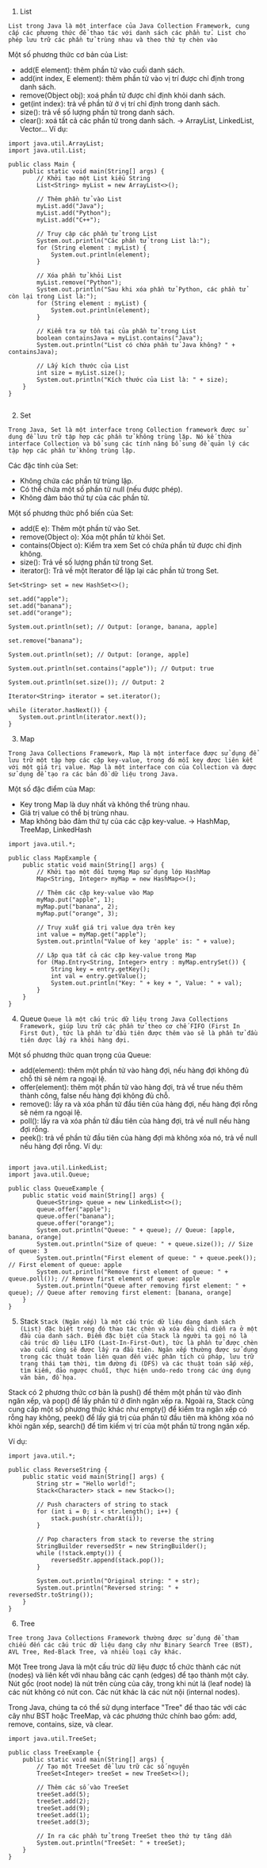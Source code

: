 1. List

`List trong Java là một interface của Java Collection Framework, cung cấp các phương thức để thao tác với danh sách các phần tử. List cho phép lưu trữ các phần tử trùng nhau và theo thứ tự chèn vào`

Một số phương thức cơ bản của List:

- add(E element): thêm phần tử vào cuối danh sách.
- add(int index, E element): thêm phần tử vào vị trí được chỉ định trong danh sách.
- remove(Object obj): xoá phần tử được chỉ định khỏi danh sách.
- get(int index): trả về phần tử ở vị trí chỉ định trong danh sách.
- size(): trả về số lượng phần tử trong danh sách.
- clear(): xoá tất cả các phần tử trong danh sách.
-> ArrayList, LinkedList, Vector...
Ví dụ:
```
import java.util.ArrayList;
import java.util.List;

public class Main {
    public static void main(String[] args) {
        // Khởi tạo một List kiểu String
        List<String> myList = new ArrayList<>();

        // Thêm phần tử vào List
        myList.add("Java");
        myList.add("Python");
        myList.add("C++");

        // Truy cập các phần tử trong List
        System.out.println("Các phần tử trong List là:");
        for (String element : myList) {
            System.out.println(element);
        }

        // Xóa phần tử khỏi List
        myList.remove("Python");
        System.out.println("Sau khi xóa phần tử Python, các phần tử còn lại trong List là:");
        for (String element : myList) {
            System.out.println(element);
        }

        // Kiểm tra sự tồn tại của phần tử trong List
        boolean containsJava = myList.contains("Java");
        System.out.println("List có chứa phần tử Java không? " + containsJava);

        // Lấy kích thước của List
        int size = myList.size();
        System.out.println("Kích thước của List là: " + size);
    }
}


```

2. Set

`Trong Java, Set là một interface trong Collection framework được sử dụng để lưu trữ tập hợp các phần tử không trùng lặp. Nó kế thừa interface Collection và bổ sung các tính năng bổ sung để quản lý các tập hợp các phần tử không trùng lặp.`

Các đặc tính của Set:

- Không chứa các phần tử trùng lặp.
- Có thể chứa một số phần tử null (nếu được phép).
- Không đảm bảo thứ tự của các phần tử.

Một số phương thức phổ biến của Set:

- add(E e): Thêm một phần tử vào Set.
- remove(Object o): Xóa một phần tử khỏi Set.
- contains(Object o): Kiểm tra xem Set có chứa phần tử được chỉ định không.
- size(): Trả về số lượng phần tử trong Set.
- iterator(): Trả về một Iterator để lặp lại các phần tử trong Set.


```
Set<String> set = new HashSet<>();

set.add("apple");
set.add("banana");
set.add("orange");

System.out.println(set); // Output: [orange, banana, apple]

set.remove("banana");

System.out.println(set); // Output: [orange, apple]

System.out.println(set.contains("apple")); // Output: true

System.out.println(set.size()); // Output: 2

Iterator<String> iterator = set.iterator();

while (iterator.hasNext()) {
   System.out.println(iterator.next());
}

```

3. Map

`Trong Java Collections Framework, Map là một interface được sử dụng để lưu trữ một tập hợp các cặp key-value, trong đó mỗi key được liên kết với một giá trị value. Map là một interface con của Collection và được sử dụng để tạo ra các bản đồ dữ liệu trong Java.`

Một số đặc điểm của Map:

- Key trong Map là duy nhất và không thể trùng nhau.
- Giá trị value có thể bị trùng nhau.
- Map không bảo đảm thứ tự của các cặp key-value.
-> HashMap, TreeMap, LinkedHash

```
import java.util.*;

public class MapExample {
    public static void main(String[] args) {
        // Khởi tạo một đối tượng Map sử dụng lớp HashMap
        Map<String, Integer> myMap = new HashMap<>();
        
        // Thêm các cặp key-value vào Map
        myMap.put("apple", 1);
        myMap.put("banana", 2);
        myMap.put("orange", 3);
        
        // Truy xuất giá trị value dựa trên key
        int value = myMap.get("apple");
        System.out.println("Value of key 'apple' is: " + value);
        
        // Lặp qua tất cả các cặp key-value trong Map
        for (Map.Entry<String, Integer> entry : myMap.entrySet()) {
            String key = entry.getKey();
            int val = entry.getValue();
            System.out.println("Key: " + key + ", Value: " + val);
        }
    }
}

```

4. Queue
`Queue là một cấu trúc dữ liệu trong Java Collections Framework, giúp lưu trữ các phần tử theo cơ chế FIFO (First In First Out), tức là phần tử đầu tiên được thêm vào sẽ là phần tử đầu tiên được lấy ra khỏi hàng đợi.`

Một số phương thức quan trọng của Queue:

- add(element): thêm một phần tử vào hàng đợi, nếu hàng đợi không đủ chỗ thì sẽ ném ra ngoại lệ.
- offer(element): thêm một phần tử vào hàng đợi, trả về true nếu thêm thành công, false nếu hàng đợi không đủ chỗ.
- remove(): lấy ra và xóa phần tử đầu tiên của hàng đợi, nếu hàng đợi rỗng sẽ ném ra ngoại lệ.
- poll(): lấy ra và xóa phần tử đầu tiên của hàng đợi, trả về null nếu hàng đợi rỗng.
- peek(): trả về phần tử đầu tiên của hàng đợi mà không xóa nó, trả về null nếu hàng đợi rỗng.
Ví dụ:
```

import java.util.LinkedList;
import java.util.Queue;

public class QueueExample {
    public static void main(String[] args) {
        Queue<String> queue = new LinkedList<>();
        queue.offer("apple");
        queue.offer("banana");
        queue.offer("orange");
        System.out.println("Queue: " + queue); // Queue: [apple, banana, orange]
        System.out.println("Size of queue: " + queue.size()); // Size of queue: 3
        System.out.println("First element of queue: " + queue.peek()); // First element of queue: apple
        System.out.println("Remove first element of queue: " + queue.poll()); // Remove first element of queue: apple
        System.out.println("Queue after removing first element: " + queue); // Queue after removing first element: [banana, orange]
    }
}

```

5. Stack
`Stack (Ngăn xếp) là một cấu trúc dữ liệu dạng danh sách (List) đặc biệt trong đó thao tác chèn và xóa đều chỉ diễn ra ở một đầu của danh sách. Điểm đặc biệt của Stack là người ta gọi nó là cấu trúc dữ liệu LIFO (Last-In-First-Out), tức là phần tử được chèn vào cuối cùng sẽ được lấy ra đầu tiên. Ngăn xếp thường được sử dụng trong các thuật toán liên quan đến việc phân tích cú pháp, lưu trữ trạng thái tạm thời, tìm đường đi (DFS) và các thuật toán sắp xếp, tìm kiếm, đảo ngược chuỗi, thực hiện undo-redo trong các ứng dụng văn bản, đồ họa.`


Stack có 2 phương thức cơ bản là push() để thêm một phần tử vào đỉnh ngăn xếp, và pop() để lấy phần tử ở đỉnh ngăn xếp ra. Ngoài ra, Stack cũng cung cấp một số phương thức khác như empty() để kiểm tra ngăn xếp có rỗng hay không, peek() để lấy giá trị của phần tử đầu tiên mà không xóa nó khỏi ngăn xếp, search() để tìm kiếm vị trí của một phần tử trong ngăn xếp.

Ví dụ:
```
import java.util.*;

public class ReverseString {
    public static void main(String[] args) {
        String str = "Hello world!";
        Stack<Character> stack = new Stack<>();

        // Push characters of string to stack
        for (int i = 0; i < str.length(); i++) {
            stack.push(str.charAt(i));
        }

        // Pop characters from stack to reverse the string
        StringBuilder reversedStr = new StringBuilder();
        while (!stack.empty()) {
            reversedStr.append(stack.pop());
        }

        System.out.println("Original string: " + str);
        System.out.println("Reversed string: " + reversedStr.toString());
    }
}

```

6. Tree

`Tree trong Java Collections Framework thường được sử dụng để tham chiếu đến các cấu trúc dữ liệu dạng cây như Binary Search Tree (BST), AVL Tree, Red-Black Tree, và nhiều loại cây khác.`

Một Tree trong Java là một cấu trúc dữ liệu được tổ chức thành các nút (nodes) và liên kết với nhau bằng các cạnh (edges) để tạo thành một cây. Nút gốc (root node) là nút trên cùng của cây, trong khi nút lá (leaf node) là các nút không có nút con. Các nút khác là các nút nội (internal nodes).

Trong Java, chúng ta có thể sử dụng interface "Tree" để thao tác với các cây như BST hoặc TreeMap, và các phương thức chính bao gồm: add, remove, contains, size, và clear.

```
import java.util.TreeSet;

public class TreeExample {
    public static void main(String[] args) {
        // Tạo một TreeSet để lưu trữ các số nguyên
        TreeSet<Integer> treeSet = new TreeSet<>();

        // Thêm các số vào TreeSet
        treeSet.add(5);
        treeSet.add(2);
        treeSet.add(9);
        treeSet.add(1);
        treeSet.add(3);

        // In ra các phần tử trong TreeSet theo thứ tự tăng dần
        System.out.println("TreeSet: " + treeSet);
    }
}

```